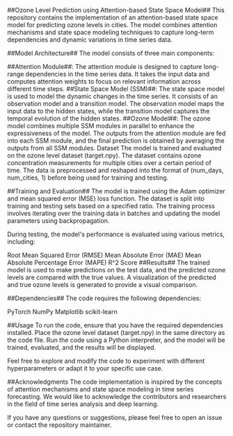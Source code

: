 ##Ozone Level Prediction using Attention-based State Space Model##
This repository contains the implementation of an attention-based state space model for predicting ozone levels in cities. The model combines attention mechanisms and state space modeling techniques to capture long-term dependencies and dynamic variations in time series data.

##Model Architecture##
The model consists of three main components:

##Attention Module##: The attention module is designed to capture long-range dependencies in the time series data. It takes the input data and computes attention weights to focus on relevant information across different time steps.
##State Space Model (SSM)##: The state space model is used to model the dynamic changes in the time series. It consists of an observation model and a transition model. The observation model maps the input data to the hidden states, while the transition model captures the temporal evolution of the hidden states.
##Ozone Model##: The ozone model combines multiple SSM modules in parallel to enhance the expressiveness of the model. The outputs from the attention module are fed into each SSM module, and the final prediction is obtained by averaging the outputs from all SSM modules.
Dataset
The model is trained and evaluated on the ozone level dataset (target.npy). The dataset contains ozone concentration measurements for multiple cities over a certain period of time. The data is preprocessed and reshaped into the format of (num_days, num_cities, 1) before being used for training and testing.

##Training and Evaluation##
The model is trained using the Adam optimizer and mean squared error (MSE) loss function. The dataset is split into training and testing sets based on a specified ratio. The training process involves iterating over the training data in batches and updating the model parameters using backpropagation.

During testing, the model's performance is evaluated using various metrics, including:

Root Mean Squared Error (RMSE)
Mean Absolute Error (MAE)
Mean Absolute Percentage Error (MAPE)
R^2 Score
##Results##
The trained model is used to make predictions on the test data, and the predicted ozone levels are compared with the true values. A visualization of the predicted and true ozone levels is generated to provide a visual comparison.

##Dependencies##
The code requires the following dependencies:

PyTorch
NumPy
Matplotlib
scikit-learn

##Usage
To run the code, ensure that you have the required dependencies installed. Place the ozone level dataset (target.npy) in the same directory as the code file. Run the code using a Python interpreter, and the model will be trained, evaluated, and the results will be displayed.

Feel free to explore and modify the code to experiment with different hyperparameters or adapt it to your specific use case.

##Acknowledgments
The code implementation is inspired by the concepts of attention mechanisms and state space modeling in time series forecasting. We would like to acknowledge the contributors and researchers in the field of time series analysis and deep learning.

If you have any questions or suggestions, please feel free to open an issue or contact the repository maintainer.
